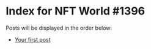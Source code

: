 # Index for NFT World #1396
Posts will be displayed in the order below:

- [Your first post](./001-first.md)

